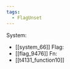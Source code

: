 ```yaml
---
tags:
  - FlagUnset
---
```

System:
- [[system_66]]
Flag:
- [[flag_9476]]
Fn:
- [[t4131_function10]]
